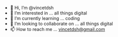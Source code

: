 - 👋 Hi, I’m @vincetdsh
- 👀 I’m interested in ... all things digital
- 🌱 I’m currently learning ... coding
- 💞️ I’m looking to collaborate on ... all things digital
- 📫 How to reach me ... vincetdsh@gmail.com

<!---
vincetdsh/vincetdsh is a ✨ special ✨ repository because its `README.md` (this file) appears on your GitHub profile.
You can click the Preview link to take a look at your changes.
--->

